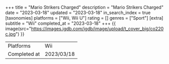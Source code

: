 +++
title = "Mario Strikers Charged"
description = "Mario Strikers Charged"
date = "2023-03-18"
updated = "2023-03-18"
in_search_index = true
[taxonomies]
platforms = ["Wii, Wii U"]
rating = []
genres = ["Sport"]
[extra]
subtitle = "Wii"
completed_at = "2023-03-18"
+++
{{ image(src="https://images.igdb.com/igdb/image/upload/t_cover_big/co220c.jpg") }}

|              |            |
| ------------ | ---------- |
| Platforms    | Wii |
| Completed at | 2023/03/18 |

